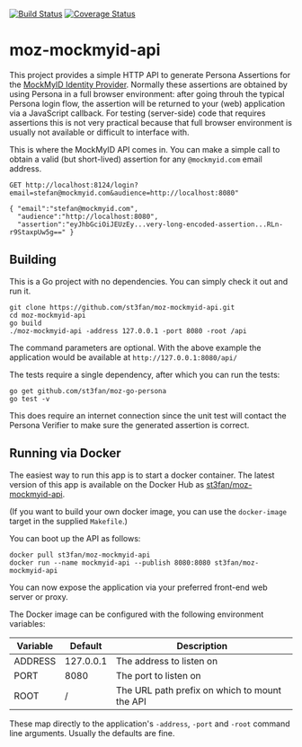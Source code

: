 [![Build Status](https://travis-ci.org/st3fan/moz-mockmyid-api.svg?branch=master)](https://travis-ci.org/st3fan/moz-mockmyid-api) [![Coverage Status](https://coveralls.io/repos/st3fan/moz-mockmyid-api/badge.png)](https://coveralls.io/r/st3fan/moz-mockmyid-api)

moz-mockmyid-api
================

This project provides a simple HTTP API to generate Persona Assertions for the [MockMyID Identity Provider](https://mockmyid.com/). Normally these assertions are obtained by using Persona in a full browser environment: after going throuh the typical Persona login flow, the assertion will be returned to your (web) application via a JavaScript callback. For testing (server-side) code that requires assertions this is not very practical because that full browser environment is usually not available or difficult to interface with.

This is where the MockMyID API comes in. You can make a simple call to obtain a valid (but short-lived) assertion for any `@mockmyid.com` email address.

```
GET http://localhost:8124/login?email=stefan@mockmyid.com&audience=http://localhost:8080"

{ "email":"stefan@mockmyid.com",
  "audience":"http://localhost:8080",
  "assertion":"eyJhbGciOiJEUzEy...very-long-encoded-assertion...RLn-r9StaxpUw5g==" }
```

Building
--------

This is a Go project with no dependencies. You can simply check it out and run it.

```
git clone https://github.com/st3fan/moz-mockmyid-api.git
cd moz-mockmyid-api
go build
./moz-mockmyid-api -address 127.0.0.1 -port 8080 -root /api
```

The command parameters are optional. With the above example the application would be available at `http://127.0.0.1:8080/api/`

The tests require a single dependency, after which you can run the tests:

```
go get github.com/st3fan/moz-go-persona
go test -v
```

This does require an internet connection since the unit test will contact the Persona Verifier to make sure the generated assertion is correct.

Running via Docker
------------------

The easiest way to run this app is to start a docker container. The latest version of this app is available on the Docker Hub as [st3fan/moz-mockmyid-api](https://registry.hub.docker.com/u/st3fan/moz-mockmyid-api/).

(If you want to build your own docker image, you can use the `docker-image` target in the supplied `Makefile`.)

You can boot up the API as follows:

```
docker pull st3fan/moz-mockmyid-api
docker run --name mockmyid-api --publish 8080:8080 st3fan/moz-mockmyid-api
```

You can now expose the application via your preferred front-end web server or proxy.

The Docker image can be configured with the following environment variables:

Variable | Default | Description
-------- | ------- | -------------------
ADDRESS  | 127.0.0.1 | The address to listen on
PORT     | 8080      | The port to listen on
ROOT     | /         | The URL path prefix on which to mount the API

These map directly to the application's `-address`, `-port` and `-root` command line arguments. Usually the defaults are fine.

